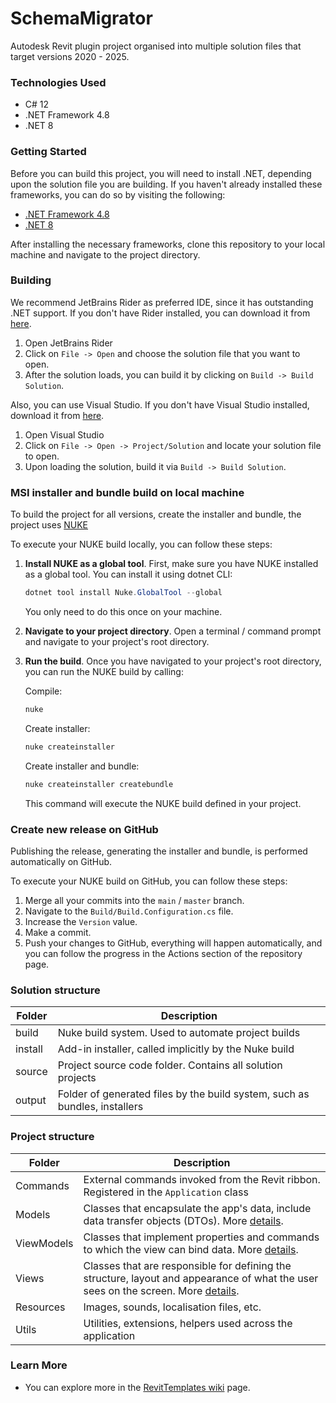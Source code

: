 # SchemaMigrator

Autodesk Revit plugin project organised into multiple solution files that target versions 2020 - 2025.

### Technologies Used

* C# 12
* .NET Framework 4.8
* .NET 8

### Getting Started

Before you can build this project, you will need to install .NET, depending upon the solution file you are building. If you haven't already installed these
frameworks, you can do so by visiting the following:

* [.NET Framework 4.8](https://dotnet.microsoft.com/download/dotnet-framework/net48)
* [.NET 8](https://dotnet.microsoft.com/en-us/download/dotnet)

After installing the necessary frameworks, clone this repository to your local machine and navigate to the project directory.

### Building

We recommend JetBrains Rider as preferred IDE, since it has outstanding .NET support. If you don't have Rider installed, you can download it
from [here](https://www.jetbrains.com/rider/).

1. Open JetBrains Rider
2. Click on `File -> Open` and choose the solution file that you want to open.
3. After the solution loads, you can build it by clicking on `Build -> Build Solution`.

Also, you can use Visual Studio. If you don't have Visual Studio installed, download it from [here](https://visualstudio.microsoft.com/downloads/).

1. Open Visual Studio
2. Click on `File -> Open -> Project/Solution` and locate your solution file to open.
3. Upon loading the solution, build it via `Build -> Build Solution`.

### MSI installer and bundle build on local machine

To build the project for all versions, create the installer and bundle, the project uses [NUKE](https://github.com/nuke-build/nuke)

To execute your NUKE build locally, you can follow these steps:

1. **Install NUKE as a global tool**. First, make sure you have NUKE installed as a global tool. You can install it using dotnet CLI:

    ```powershell
    dotnet tool install Nuke.GlobalTool --global
    ```

   You only need to do this once on your machine.

2. **Navigate to your project directory**. Open a terminal / command prompt and navigate to your project's root directory.
3. **Run the build**. Once you have navigated to your project's root directory, you can run the NUKE build by calling:

   Compile:
   ```powershell
   nuke
   ```

   Create installer:
   ```powershell
   nuke createinstaller
   ```

   Create installer and bundle:
   ```powershell
   nuke createinstaller createbundle
   ```

   This command will execute the NUKE build defined in your project.

### Create new release on GitHub

Publishing the release, generating the installer and bundle, is performed automatically on GitHub.

To execute your NUKE build on GitHub, you can follow these steps:

1. Merge all your commits into the `main` / `master` branch.
2. Navigate to the `Build/Build.Configuration.cs` file.
3. Increase the `Version` value.
4. Make a commit.
5. Push your changes to GitHub, everything will happen automatically, and you can follow the progress in the Actions section of the repository page.

### Solution structure

| Folder  | Description                                                                |
|---------|----------------------------------------------------------------------------|
| build   | Nuke build system. Used to automate project builds                         |
| install | Add-in installer, called implicitly by the Nuke build                      |
| source  | Project source code folder. Contains all solution projects                 |
| output  | Folder of generated files by the build system, such as bundles, installers |

### Project structure

| Folder     | Description                                                                                                                                                                                          |
|------------|------------------------------------------------------------------------------------------------------------------------------------------------------------------------------------------------------|
| Commands   | External commands invoked from the Revit ribbon. Registered in the `Application` class                                                                                                               |
| Models     | Classes that encapsulate the app's data, include data transfer objects (DTOs). More [details](https://learn.microsoft.com/en-us/dotnet/architecture/maui/mvvm).                                      |
| ViewModels | Classes that implement properties and commands to which the view can bind data. More [details](https://learn.microsoft.com/en-us/dotnet/architecture/maui/mvvm).                                     |
| Views      | Classes that are responsible for defining the structure, layout and appearance of what the user sees on the screen. More [details](https://learn.microsoft.com/en-us/dotnet/architecture/maui/mvvm). |
| Resources  | Images, sounds, localisation files, etc.                                                                                                                                                             |
| Utils      | Utilities, extensions, helpers used across the application                                                                                                                                           |

### Learn More

* You can explore more in the [RevitTemplates wiki](https://github.com/Nice3point/RevitTemplates/wiki) page.
